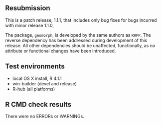 ## Resubmission
This is a patch release, 1.1.1, that includes only bug fixes for bugs incurred with minor release 1.1.0,

The package, `geomorph`, is developed by the same authors as `RRPP`.  The reverse dependency has been addressed during development of this release.  All other dependencies should be unaffected, functionally, as no attribute or functional changes have been introduced.

## Test environments
* local OS X install, R 4.1.1
* win-builder (devel and release)
* R-hub (all platforms)

## R CMD check results
There were no ERRORs or WARNINGs. 


